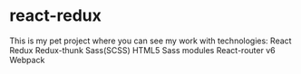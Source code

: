 # react-redux
This is my pet project where you can see my work with technologies: 
React
Redux
Redux-thunk
Sass(SCSS)
HTML5
Sass modules
React-router v6
Webpack
